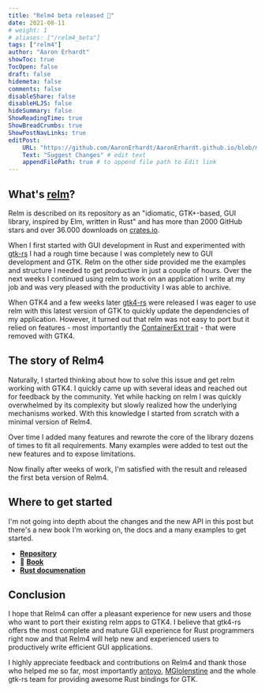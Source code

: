 ```yaml
---
title: "Relm4 beta released 🎉"
date: 2021-08-11
# weight: 1
# aliases: ["/relm4_beta"]
tags: ["relm4"]
author: "Aaron Erhardt"
showToc: true
TocOpen: false
draft: false
hidemeta: false
comments: false
disableShare: false
disableHLJS: false
hideSummary: false
ShowReadingTime: true
ShowBreadCrumbs: true
ShowPostNavLinks: true
editPost:
    URL: "https://github.com/AaronErhardt/AaronErhardt.github.io/blob/master/blog-src/content"
    Text: "Suggest Changes" # edit text
    appendFilePath: true # to append file path to Edit link
---
```


## What's [relm](https://github.com/antoyo/relm)?

Relm is described on its repository as an "idiomatic, GTK+-based, GUI library, inspired by Elm, written in Rust" and has more than 2000 GitHub stars and over 36.000 downloads on [crates.io](https://crates.io/crates/relm).

When I first started with GUI development in Rust and experimented with [gtk-rs](https://github.com/gtk-rs/gtk3-rs) I had a rough time because I was completely new to GUI development and GTK. Relm on the other side provided me the examples and structure I needed to get productive in just a couple of hours. Over the next weeks I continued using relm to work on an application I write at my job and was very pleased with the productivity I was able to archive.

When GTK4 and a few weeks later [gtk4-rs](https://github.com/gtk-rs/gtk4-rs) were released I was eager to use relm with this latest version of GTK to quickly update the dependencies of my application. However, it turned out that relm was not easy to port but it relied on features - most importantly the [ContainerExt trait](https://gtk-rs.org/gtk3-rs/stable/latest/docs/gtk/prelude/trait.ContainerExt.html) - that were removed with GTK4.

## The story of Relm4

Naturally, I started thinking about how to solve this issue and get relm working with GTK4. I quickly came up with several ideas and reached out for feedback by the community. Yet while hacking on relm I was quickly overwhelmed by its complexity but slowly realized how the underlying mechanisms worked. With this knowledge I started from scratch with a minimal version of Relm4.

Over time I added many features and rewrote the core of the library dozens of times to fit all requirements. Many examples were added to test out the new features and to expose limitations.

Now finally after weeks of work, I'm satisfied with the result and released the first beta version of Relm4.

## Where to get started

I'm not going into depth about the changes and the new API in this post but there's a new book I'm working on, the docs and a many examples to get started.

+ **[Repository](https://github.com/AaronErhardt/relm4)**
+ 📖 **[Book](https://aaronerhardt.github.io/relm4-book/book/)**
+ **[Rust documenation](https://aaronerhardt.github.io/docs/relm4/relm4/)**

## Conclusion

I hope that Relm4 can offer a pleasant experience for new users and those who want to port their existing relm apps to GTK4. I believe that gtk4-rs offers the most complete and mature GUI experience for Rust programmers right now and that Relm4 will help new and experienced users to productively write efficient GUI applications.

I highly appreciate feedback and contributions on Relm4 and thank those who helped me so far, most importantly [antoyo](https://github.com/antoyo), [MGlolenstine](https://github.com/MGlolenstine) and the whole gtk-rs team for providing awesome Rust bindings for GTK.
